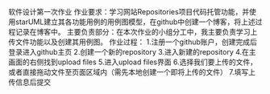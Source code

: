 软件设计第一次作业
作业要求：学习网站Repositories项目代码托管功能，并使用starUML建立其各功能用例的用例图模型，在github中创建一个博客，将上述过程记录在博客中。
主要负责部分：在本次作业的小组分工中，我主要负责学习上传文件功能以及创建其用例图。
作业过程：
1.注册一个github账户，创建完成后登录进入github主页
2.创建一个新的repository
3.进入新建的repository
4.在主画面的右侧找到upload files
5.进入upload files界面
6.选择我们要上传的文件，或者直接拖动文件至页面区域内（需先本地创建一个即将上传的文件）
7.填写上传信息后提交
